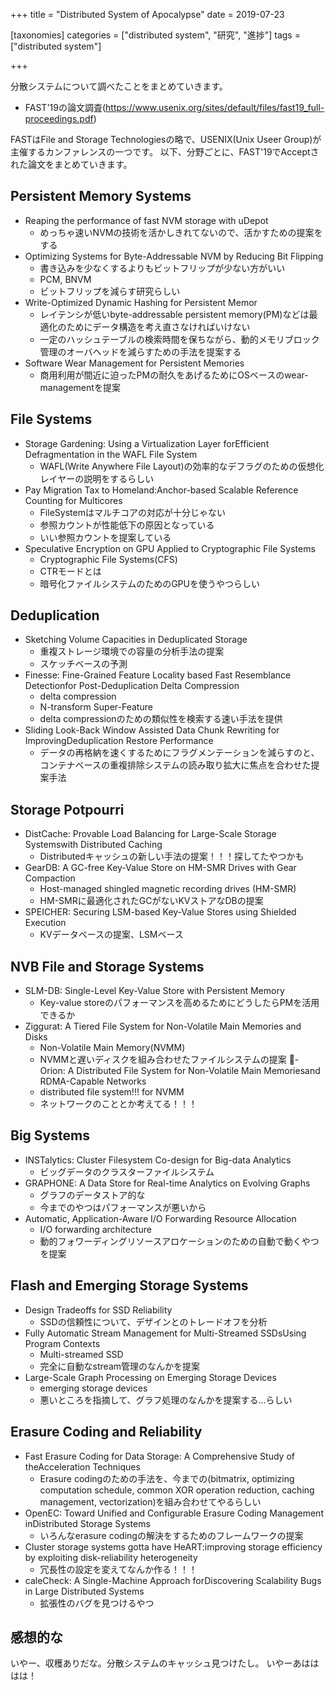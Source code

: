 +++
title = "Distributed System of Apocalypse"
date = 2019-07-23

[taxonomies]
categories = ["distributed system", "研究", "進捗"]
tags = ["distributed system"]

+++

分散システムについて調べたことをまとめていきます。
- FAST'19の論文調査(https://www.usenix.org/sites/default/files/fast19_full-proceedings.pdf)

<!-- more -->

FASTはFile and Storage Technologiesの略で、USENIX(Unix Useer Group)が主催するカンファレンスの一つです。
以下、分野ごとに、FAST'19でAcceptされた論文をまとめていきます。

## Persistent Memory Systems
- Reaping the performance of fast NVM storage with uDepot
  - めっちゃ速いNVMの技術を活かしきれてないので、活かすための提案をする
- Optimizing Systems for Byte-Addressable NVM by Reducing Bit Flipping
  - 書き込みを少なくするよりもビットフリップが少ない方がいい
  - PCM, BNVM
  - ビットフリップを減らす研究らしい
- Write-Optimized Dynamic Hashing for Persistent Memor
  - レイテンシが低いbyte-addressable persistent memory(PM)などは最適化のためにデータ構造を考え直さなければいけない
  - 一定のハッシュテーブルの検索時間を保ちながら、動的メモリブロック管理のオーバヘッドを減らすための手法を提案する
- Software Wear Management for Persistent Memories
  - 商用利用が間近に迫ったPMの耐久をあげるためにOSベースのwear-managementを提案

## File Systems
- Storage Gardening: Using a Virtualization Layer forEfficient Defragmentation in the WAFL File System
  - WAFL(Write Anywhere File Layout)の効率的なデフラグのための仮想化レイヤーの説明をするらしい
- Pay Migration Tax to Homeland:Anchor-based Scalable Reference Counting for Multicores
  - FileSystemはマルチコアの対応が十分じゃない
  - 参照カウントが性能低下の原因となっている
  - いい参照カウントを提案している
- Speculative Encryption on GPU Applied to Cryptographic File Systems
  - Cryptographic File Systems(CFS)
  - CTRモードとは
  - 暗号化ファイルシステムのためのGPUを使うやつらしい

## Deduplication
- Sketching Volume Capacities in Deduplicated Storage
  - 重複ストレージ環境での容量の分析手法の提案
  - スケッチベースの予測
- Finesse: Fine-Grained Feature Locality based Fast Resemblance Detectionfor Post-Deduplication Delta Compression
  - delta compression
  - N-transform Super-Feature
  - delta compressionのための類似性を検索する速い手法を提供
- Sliding Look-Back Window Assisted Data Chunk Rewriting for ImprovingDeduplication Restore Performance
  - データの再格納を速くするためにフラグメンテーションを減らすのと、コンテナベースの重複排除システムの読み取り拡大に焦点を合わせた提案手法

## Storage Potpourri
- DistCache: Provable Load Balancing for Large-Scale Storage Systemswith Distributed Caching
  - Distributedキャッシュの新しい手法の提案！！！探してたやつかも
- GearDB: A GC-free Key-Value Store on HM-SMR Drives with Gear Compaction
  - Host-managed  shingled  magnetic  recording  drives  (HM-SMR)
  - HM-SMRに最適化されたGCがないKVストアなDBの提案
- SPEICHER: Securing LSM-based Key-Value Stores using Shielded Execution
  - KVデータベースの提案、LSMベース

## NVB File and Storage Systems
- SLM-DB: Single-Level Key-Value Store with Persistent Memory
  - Key-value storeのパフォーマンスを高めるためにどうしたらPMを活用できるか
- Ziggurat: A Tiered File System for Non-Volatile Main Memories and Disks
  - Non-Volatile Main Memory(NVMM)
  - NVMMと遅いディスクを組み合わせたファイルシステムの提案
- Orion: A Distributed File System for Non-Volatile Main Memoriesand RDMA-Capable Networks
  - distributed file system!!! for NVMM
  - ネットワークのこととか考えてる！！！

## Big Systems
- INSTalytics: Cluster Filesystem Co-design for Big-data Analytics
  - ビッグデータのクラスターファイルシステム
- GRAPHONE: A Data Store for Real-time Analytics on Evolving Graphs
  - グラフのデータストア的な
  - 今までのやつはパフォーマンスが悪いから
- Automatic, Application-Aware I/O Forwarding Resource Allocation
  - I/O forwarding architecture
  - 動的フォワーディングリソースアロケーションのための自動で動くやつを提案

## Flash and Emerging Storage Systems
- Design Tradeoffs for SSD Reliability
  - SSDの信頼性について、デザインとのトレードオフを分析
- Fully Automatic Stream Management for Multi-Streamed SSDsUsing Program Contexts
  - Multi-streamed SSD
  - 完全に自動なstream管理のなんかを提案
- Large-Scale Graph Processing on Emerging Storage Devices
  - emerging storage devices
  - 悪いところを指摘して、グラフ処理のなんかを提案する...らしい

## Erasure Coding and Reliability
- Fast Erasure Coding for Data Storage: A Comprehensive Study of theAcceleration Techniques
  - Erasure codingのための手法を、今までの(bitmatrix, optimizing computation schedule, common XOR operation reduction, caching management, vectorization)を組み合わせてやるらしい
- OpenEC: Toward Unified and Configurable Erasure Coding Management inDistributed Storage Systems
  - いろんなerasure codingの解決をするためのフレームワークの提案
- Cluster storage systems gotta have HeART:improving storage efficiency by exploiting disk-reliability heterogeneity
  - 冗長性の設定を変えてなんか作る！！！
- caleCheck: A Single-Machine Approach forDiscovering Scalability Bugs in Large Distributed Systems
  - 拡張性のバグを見つけるやつ

## 感想的な
いやー、収穫ありだな。分散システムのキャッシュ見つけたし。
いやーあはははは！
